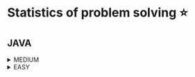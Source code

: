 # Statistics of problem solving ⭐
## JAVA
<details>
<summary>MEDIUM</summary>

|Name|Problem|Solution|Time Complexity|Space complexity
|---|---|---|---|---|
|Can You Access?|https://www.hackerrank.com/challenges/can-you-access|<a href='https://github.com/savra/HackerRank/tree/master/src/main/java/com/hvdbs/savra/hackerrank/solution/JAVA/CanYouAccess.JAVA'>Can You Access?</a>|$not specified$|$not specified$
|Cycle Detection|https://www.hackerrank.com/challenges/detect-whether-a-linked-list-contains-a-cycle|<a href='https://github.com/savra/HackerRank/tree/master/src/main/java/com/hvdbs/savra/hackerrank/solution/JAVA/CycleDetection.JAVA'>Cycle Detection</a>|$not specified$|$not specified$
|Java Regex|https://www.hackerrank.com/challenges/java-regex|<a href='https://github.com/savra/HackerRank/tree/master/src/main/java/com/hvdbs/savra/hackerrank/solution/JAVA/JavaRegex.JAVA'>Java Regex</a>|$not specified$|$not specified$
|Prime Checker|https://www.hackerrank.com/challenges/prime-checker|<a href='https://github.com/savra/HackerRank/tree/master/src/main/java/com/hvdbs/savra/hackerrank/solution/JAVA/PrimeChecker.JAVA'>Prime Checker</a>|$not specified$|$not specified$
</details>
<details>
<summary>EASY</summary>

|Name|Problem|Solution|Time Complexity|Space complexity
|---|---|---|---|---|
|Arrays - DS|https://www.hackerrank.com/challenges/arrays-ds|<a href='https://github.com/savra/HackerRank/tree/master/src/main/java/com/hvdbs/savra/hackerrank/solution/JAVA/ArraysDS.JAVA'>Arrays - DS</a>|$not specified$|$not specified$
|Compare two linked lists|https://www.hackerrank.com/challenges/compare-two-linked-lists|<a href='https://github.com/savra/HackerRank/tree/master/src/main/java/com/hvdbs/savra/hackerrank/solution/JAVA/CompareTwoLinkedLists.JAVA'>Compare two linked lists</a>|$not specified$|$not specified$
|Covariant Return Types|https://www.hackerrank.com/challenges/java-covariance|<a href='https://github.com/savra/HackerRank/tree/master/src/main/java/com/hvdbs/savra/hackerrank/solution/JAVA/CovariantReturnTypes.JAVA'>Covariant Return Types</a>|$not specified$|$not specified$
|Delete a Node|https://www.hackerrank.com/challenges/delete-a-node-from-a-linked-list|<a href='https://github.com/savra/HackerRank/tree/master/src/main/java/com/hvdbs/savra/hackerrank/solution/JAVA/DeleteANode.JAVA'>Delete a Node</a>|$not specified$|$not specified$
|Delete duplicate-value nodes from a sorted linked list|https://www.hackerrank.com/challenges/delete-duplicate-value-nodes-from-a-sorted-linked-list|<a href='https://github.com/savra/HackerRank/tree/master/src/main/java/com/hvdbs/savra/hackerrank/solution/JAVA/DeleteDuplicateValueNodesFromASortedLinkedList.JAVA'>Delete duplicate-value nodes from a sorted linked list</a>|$not specified$|$not specified$
|Find Merge Point of Two Lists|https://www.hackerrank.com/challenges/find-the-merge-point-of-two-joined-linked-lists|<a href='https://github.com/savra/HackerRank/tree/master/src/main/java/com/hvdbs/savra/hackerrank/solution/JAVA/FindMergePointOfTwoLists.JAVA'>Find Merge Point of Two Lists</a>|$not specified$|$not specified$
|Get Node Value|https://www.hackerrank.com/challenges/get-the-value-of-the-node-at-a-specific-position-from-the-tail|<a href='https://github.com/savra/HackerRank/tree/master/src/main/java/com/hvdbs/savra/hackerrank/solution/JAVA/GetNodeValue.JAVA'>Get Node Value</a>|$not specified$|$not specified$
|Insert a node at a specific position in a linked list|https://www.hackerrank.com/challenges/insert-a-node-at-a-specific-position-in-a-linked-list|<a href='https://github.com/savra/HackerRank/tree/master/src/main/java/com/hvdbs/savra/hackerrank/solution/JAVA/InsertANodeAtASpecificPositionInALinkedList.JAVA'>Insert a node at a specific position in a linked list</a>|$not specified$|$not specified$
|Insert a node at the head of a linked list|https://www.hackerrank.com/challenges/insert-a-node-at-the-head-of-a-linked-list|<a href='https://github.com/savra/HackerRank/tree/master/src/main/java/com/hvdbs/savra/hackerrank/solution/JAVA/InsertANodeAtTheHeadOfALinkedList.JAVA'>Insert a node at the head of a linked list</a>|$not specified$|$not specified$
|Insert a Node at the Tail of a Linked List|https://www.hackerrank.com/challenges/insert-a-node-at-the-tail-of-a-linked-list|<a href='https://github.com/savra/HackerRank/tree/master/src/main/java/com/hvdbs/savra/hackerrank/solution/JAVA/InsertANodeAtTheTailOfALinkedList.JAVA'>Insert a Node at the Tail of a Linked List</a>|$not specified$|$not specified$
|Inserting a Node Into a Sorted Doubly Linked List|https://www.hackerrank.com/challenges/insert-a-node-into-a-sorted-doubly-linked-list|<a href='https://github.com/savra/HackerRank/tree/master/src/main/java/com/hvdbs/savra/hackerrank/solution/JAVA/InsertingANodeIntoASortedDoublyLinkedList.JAVA'>Inserting a Node Into a Sorted Doubly Linked List</a>|$not specified$|$not specified$
|Java 1D Array|https://www.hackerrank.com/challenges/java-1d-array-introduction|<a href='https://github.com/savra/HackerRank/tree/master/src/main/java/com/hvdbs/savra/hackerrank/solution/JAVA/Java1DArray.JAVA'>Java 1D Array</a>|$not specified$|$not specified$
|Java 2D Array|https://www.hackerrank.com/challenges/java-2d-array|<a href='https://github.com/savra/HackerRank/tree/master/src/main/java/com/hvdbs/savra/hackerrank/solution/JAVA/Java2DArray.JAVA'>Java 2D Array</a>|$not specified$|$not specified$
|Java Abstract Class|https://www.hackerrank.com/challenges/java-abstract-class|<a href='https://github.com/savra/HackerRank/tree/master/src/main/java/com/hvdbs/savra/hackerrank/solution/JAVA/JavaAbstractClass.JAVA'>Java Abstract Class</a>|$not specified$|$not specified$
|Java Anagrams|https://www.hackerrank.com/challenges/java-anagrams|<a href='https://github.com/savra/HackerRank/tree/master/src/main/java/com/hvdbs/savra/hackerrank/solution/JAVA/JavaAnagrams.JAVA'>Java Anagrams</a>|$not specified$|$not specified$
|Java Arraylist|https://www.hackerrank.com/challenges/java-arraylist|<a href='https://github.com/savra/HackerRank/tree/master/src/main/java/com/hvdbs/savra/hackerrank/solution/JAVA/JavaArraylist.JAVA'>Java Arraylist</a>|$not specified$|$not specified$
|Java BigDecimal|https://www.hackerrank.com/challenges/java-bigdecimal|<a href='https://github.com/savra/HackerRank/tree/master/src/main/java/com/hvdbs/savra/hackerrank/solution/JAVA/JavaBigDecimal.JAVA'>Java BigDecimal</a>|$not specified$|$not specified$
|Java BigInteger|https://www.hackerrank.com/challenges/java-biginteger|<a href='https://github.com/savra/HackerRank/tree/master/src/main/java/com/hvdbs/savra/hackerrank/solution/JAVA/JavaBigInteger.JAVA'>Java BigInteger</a>|$not specified$|$not specified$
|Java BitSet|https://www.hackerrank.com/challenges/java-bitset|<a href='https://github.com/savra/HackerRank/tree/master/src/main/java/com/hvdbs/savra/hackerrank/solution/JAVA/JavaBitSet.JAVA'>Java BitSet</a>|$not specified$|$not specified$
|Java Comparator|https://www.hackerrank.com/challenges/java-comparator|<a href='https://github.com/savra/HackerRank/tree/master/src/main/java/com/hvdbs/savra/hackerrank/solution/JAVA/JavaComparator.JAVA'>Java Comparator</a>|$not specified$|$not specified$
|Java Currency Formatter|https://www.hackerrank.com/challenges/java-currency-formatter|<a href='https://github.com/savra/HackerRank/tree/master/src/main/java/com/hvdbs/savra/hackerrank/solution/JAVA/JavaCurrencyFormatter.JAVA'>Java Currency Formatter</a>|$not specified$|$not specified$
|Java Datatypes|https://www.hackerrank.com/challenges/java-datatypes|<a href='https://github.com/savra/HackerRank/tree/master/src/main/java/com/hvdbs/savra/hackerrank/solution/JAVA/JavaDatatypes.JAVA'>Java Datatypes</a>|$not specified$|$not specified$
|Java Date and Time|https://www.hackerrank.com/challenges/java-date-and-time|<a href='https://github.com/savra/HackerRank/tree/master/src/main/java/com/hvdbs/savra/hackerrank/solution/JAVA/JavaDateAndTime.JAVA'>Java Date and Time</a>|$not specified$|$not specified$
|Java End-of-file|https://www.hackerrank.com/challenges/java-end-of-file|<a href='https://github.com/savra/HackerRank/tree/master/src/main/java/com/hvdbs/savra/hackerrank/solution/JAVA/JavaEndOfFile.JAVA'>Java End-of-file</a>|$not specified$|$not specified$
|Java Exception Handling|https://www.hackerrank.com/challenges/java-exception-handling|<a href='https://github.com/savra/HackerRank/tree/master/src/main/java/com/hvdbs/savra/hackerrank/solution/JAVA/JavaExceptionHandling.JAVA'>Java Exception Handling</a>|$not specified$|$not specified$
|Java Exception Handling (Try-catch)|https://www.hackerrank.com/challenges/java-exception-handling-try-catch|<a href='https://github.com/savra/HackerRank/tree/master/src/main/java/com/hvdbs/savra/hackerrank/solution/JAVA/JavaExceptionHandlingTryCatch.JAVA'>Java Exception Handling (Try-catch)</a>|$not specified$|$not specified$
|Java Factory Pattern|https://www.hackerrank.com/challenges/java-factory|<a href='https://github.com/savra/HackerRank/tree/master/src/main/java/com/hvdbs/savra/hackerrank/solution/JAVA/JavaFactoryPattern.JAVA'>Java Factory Pattern</a>|$not specified$|$not specified$
|Java Generics|https://www.hackerrank.com/challenges/java-generics|<a href='https://github.com/savra/HackerRank/tree/master/src/main/java/com/hvdbs/savra/hackerrank/solution/JAVA/JavaGenerics.JAVA'>Java Generics</a>|$not specified$|$not specified$
|Java Hashset|https://www.hackerrank.com/challenges/java-hashset|<a href='https://github.com/savra/HackerRank/tree/master/src/main/java/com/hvdbs/savra/hackerrank/solution/JAVA/JavaHashset.JAVA'>Java Hashset</a>|$not specified$|$not specified$
|Java If-Else|https://www.hackerrank.com/challenges/java-if-else|<a href='https://github.com/savra/HackerRank/tree/master/src/main/java/com/hvdbs/savra/hackerrank/solution/JAVA/JavaIfElse.JAVA'>Java If-Else</a>|$not specified$|$not specified$
|Java Inheritance I|https://www.hackerrank.com/challenges/java-inheritance-1|<a href='https://github.com/savra/HackerRank/tree/master/src/main/java/com/hvdbs/savra/hackerrank/solution/JAVA/JavaInheritanceI.JAVA'>Java Inheritance I</a>|$not specified$|$not specified$
|Java Inheritance II|https://www.hackerrank.com/challenges/java-inheritance-2|<a href='https://github.com/savra/HackerRank/tree/master/src/main/java/com/hvdbs/savra/hackerrank/solution/JAVA/JavaInheritanceII.JAVA'>Java Inheritance II</a>|$not specified$|$not specified$
|Java Instanceof keyword|https://www.hackerrank.com/challenges/java-instanceof-keyword|<a href='https://github.com/savra/HackerRank/tree/master/src/main/java/com/hvdbs/savra/hackerrank/solution/JAVA/JavaInstanceofKeyword.JAVA'>Java Instanceof keyword</a>|$not specified$|$not specified$
|Java Interface|https://www.hackerrank.com/challenges/java-interface|<a href='https://github.com/savra/HackerRank/tree/master/src/main/java/com/hvdbs/savra/hackerrank/solution/JAVA/JavaInterface.JAVA'>Java Interface</a>|$not specified$|$not specified$
|Java Int to String|https://www.hackerrank.com/challenges/java-int-to-string|<a href='https://github.com/savra/HackerRank/tree/master/src/main/java/com/hvdbs/savra/hackerrank/solution/JAVA/JavaIntToString.JAVA'>Java Int to String</a>|$not specified$|$not specified$
|Java Iterator|https://www.hackerrank.com/challenges/java-iterator|<a href='https://github.com/savra/HackerRank/tree/master/src/main/java/com/hvdbs/savra/hackerrank/solution/JAVA/JavaIterator.JAVA'>Java Iterator</a>|$not specified$|$not specified$
|Java List|https://www.hackerrank.com/challenges/java-list|<a href='https://github.com/savra/HackerRank/tree/master/src/main/java/com/hvdbs/savra/hackerrank/solution/JAVA/JavaList.JAVA'>Java List</a>|$not specified$|$not specified$
|Java Loops I|https://www.hackerrank.com/challenges/java-loops-i|<a href='https://github.com/savra/HackerRank/tree/master/src/main/java/com/hvdbs/savra/hackerrank/solution/JAVA/JavaLoopsI.JAVA'>Java Loops I</a>|$not specified$|$not specified$
|Java Loops II|https://www.hackerrank.com/challenges/java-loops|<a href='https://github.com/savra/HackerRank/tree/master/src/main/java/com/hvdbs/savra/hackerrank/solution/JAVA/JavaLoopsII.JAVA'>Java Loops II</a>|$not specified$|$not specified$
|Java Map|https://www.hackerrank.com/challenges/phone-book|<a href='https://github.com/savra/HackerRank/tree/master/src/main/java/com/hvdbs/savra/hackerrank/solution/JAVA/JavaMap.JAVA'>Java Map</a>|$not specified$|$not specified$
|Java Method Overriding|https://www.hackerrank.com/challenges/java-method-overriding|<a href='https://github.com/savra/HackerRank/tree/master/src/main/java/com/hvdbs/savra/hackerrank/solution/JAVA/JavaMethodOverriding.JAVA'>Java Method Overriding</a>|$not specified$|$not specified$
|Java Method Overriding 2 (Super Keyword)|https://www.hackerrank.com/challenges/java-method-overriding-2-super-keyword|<a href='https://github.com/savra/HackerRank/tree/master/src/main/java/com/hvdbs/savra/hackerrank/solution/JAVA/JavaMethodOverriding2SuperKeyword.JAVA'>Java Method Overriding 2 (Super Keyword)</a>|$not specified$|$not specified$
|Java Output Formatting|https://www.hackerrank.com/challenges/java-output-formatting|<a href='https://github.com/savra/HackerRank/tree/master/src/main/java/com/hvdbs/savra/hackerrank/solution/JAVA/JavaOutputFormatting.JAVA'>Java Output Formatting</a>|$not specified$|$not specified$
|Java Primality Test|https://www.hackerrank.com/challenges/java-primality-test|<a href='https://github.com/savra/HackerRank/tree/master/src/main/java/com/hvdbs/savra/hackerrank/solution/JAVA/JavaPrimalityTest.JAVA'>Java Primality Test</a>|$not specified$|$not specified$
|Java Reflection - Attributes|https://www.hackerrank.com/challenges/java-reflection-attributes|<a href='https://github.com/savra/HackerRank/tree/master/src/main/java/com/hvdbs/savra/hackerrank/solution/JAVA/JavaReflectionAttributes.JAVA'>Java Reflection - Attributes</a>|$not specified$|$not specified$
|Java Regex 2 - Duplicate Words|https://www.hackerrank.com/challenges/duplicate-word|<a href='https://github.com/savra/HackerRank/tree/master/src/main/java/com/hvdbs/savra/hackerrank/solution/JAVA/JavaRegex2DuplicateWords.JAVA'>Java Regex 2 - Duplicate Words</a>|$not specified$|$not specified$
|Java Singleton Pattern|https://www.hackerrank.com/challenges/java-singleton|<a href='https://github.com/savra/HackerRank/tree/master/src/main/java/com/hvdbs/savra/hackerrank/solution/JAVA/JavaSingletonPattern.JAVA'>Java Singleton Pattern</a>|$not specified$|$not specified$
|Java Sort|https://www.hackerrank.com/challenges/java-sort|<a href='https://github.com/savra/HackerRank/tree/master/src/main/java/com/hvdbs/savra/hackerrank/solution/JAVA/JavaSort.JAVA'>Java Sort</a>|$not specified$|$not specified$
|Java Stack|https://www.hackerrank.com/challenges/java-stack|<a href='https://github.com/savra/HackerRank/tree/master/src/main/java/com/hvdbs/savra/hackerrank/solution/JAVA/JavaStack.JAVA'>Java Stack</a>|$not specified$|$not specified$
|Java Static Initializer Block|https://www.hackerrank.com/challenges/java-static-initializer-block|<a href='https://github.com/savra/HackerRank/tree/master/src/main/java/com/hvdbs/savra/hackerrank/solution/JAVA/JavaStaticInitializerBlock.JAVA'>Java Static Initializer Block</a>|$not specified$|$not specified$
|Java Stdin and Stdout I|https://www.hackerrank.com/challenges/java-stdin-and-stdout-1|<a href='https://github.com/savra/HackerRank/tree/master/src/main/java/com/hvdbs/savra/hackerrank/solution/JAVA/JavaStdinAndStdoutI.JAVA'>Java Stdin and Stdout I</a>|$not specified$|$not specified$
|Java Stdin and Stdout II|https://www.hackerrank.com/challenges/java-stdin-stdout|<a href='https://github.com/savra/HackerRank/tree/master/src/main/java/com/hvdbs/savra/hackerrank/solution/JAVA/JavaStdinAndStdoutII.JAVA'>Java Stdin and Stdout II</a>|$not specified$|$not specified$
|Java String Reverse|https://www.hackerrank.com/challenges/java-string-reverse|<a href='https://github.com/savra/HackerRank/tree/master/src/main/java/com/hvdbs/savra/hackerrank/solution/JAVA/JavaStringReverse.JAVA'>Java String Reverse</a>|$not specified$|$not specified$
|Java Strings Introduction|https://www.hackerrank.com/challenges/java-strings-introduction|<a href='https://github.com/savra/HackerRank/tree/master/src/main/java/com/hvdbs/savra/hackerrank/solution/JAVA/JavaStringsIntroduction.JAVA'>Java Strings Introduction</a>|$not specified$|$not specified$
|Java String Tokens|https://www.hackerrank.com/challenges/java-string-tokens|<a href='https://github.com/savra/HackerRank/tree/master/src/main/java/com/hvdbs/savra/hackerrank/solution/JAVA/JavaStringTokens.JAVA'>Java String Tokens</a>|$not specified$|$not specified$
|Java Subarray|https://www.hackerrank.com/challenges/java-negative-subarray|<a href='https://github.com/savra/HackerRank/tree/master/src/main/java/com/hvdbs/savra/hackerrank/solution/JAVA/JavaSubarray.JAVA'>Java Subarray</a>|$not specified$|$not specified$
|Java Substring|https://www.hackerrank.com/challenges/java-substring|<a href='https://github.com/savra/HackerRank/tree/master/src/main/java/com/hvdbs/savra/hackerrank/solution/JAVA/JavaSubstring.JAVA'>Java Substring</a>|$not specified$|$not specified$
|Java Substring Comparisons|https://www.hackerrank.com/challenges/java-string-compare|<a href='https://github.com/savra/HackerRank/tree/master/src/main/java/com/hvdbs/savra/hackerrank/solution/JAVA/JavaSubstringComparisons.JAVA'>Java Substring Comparisons</a>|$not specified$|$not specified$
|Java Varargs - Simple Addition|https://www.hackerrank.com/challenges/simple-addition-varargs|<a href='https://github.com/savra/HackerRank/tree/master/src/main/java/com/hvdbs/savra/hackerrank/solution/JAVA/JavaVarargsSimpleAddition.JAVA'>Java Varargs - Simple Addition</a>|$not specified$|$not specified$
|Jesse and Cookies|https://www.hackerrank.com/challenges/jesse-and-cookies|<a href='https://github.com/savra/HackerRank/tree/master/src/main/java/com/hvdbs/savra/hackerrank/solution/JAVA/JesseAndCookies.JAVA'>Jesse and Cookies</a>|$not specified$|$not specified$
|Maximum Element|https://www.hackerrank.com/challenges/maximum-element|<a href='https://github.com/savra/HackerRank/tree/master/src/main/java/com/hvdbs/savra/hackerrank/solution/JAVA/MaximumElement.JAVA'>Maximum Element</a>|$not specified$|$not specified$
|Merge two sorted linked lists|https://www.hackerrank.com/challenges/merge-two-sorted-linked-lists|<a href='https://github.com/savra/HackerRank/tree/master/src/main/java/com/hvdbs/savra/hackerrank/solution/JAVA/MergeTwoSortedLinkedLists.JAVA'>Merge two sorted linked lists</a>|$not specified$|$not specified$
|Pattern Syntax Checker|https://www.hackerrank.com/challenges/pattern-syntax-checker|<a href='https://github.com/savra/HackerRank/tree/master/src/main/java/com/hvdbs/savra/hackerrank/solution/JAVA/PatternSyntaxChecker.JAVA'>Pattern Syntax Checker</a>|$not specified$|$not specified$
|Print in Reverse|https://www.hackerrank.com/challenges/print-the-elements-of-a-linked-list-in-reverse|<a href='https://github.com/savra/HackerRank/tree/master/src/main/java/com/hvdbs/savra/hackerrank/solution/JAVA/PrintInReverse.JAVA'>Print in Reverse</a>|$not specified$|$not specified$
|Print the Elements of a Linked List|https://www.hackerrank.com/challenges/print-the-elements-of-a-linked-list|<a href='https://github.com/savra/HackerRank/tree/master/src/main/java/com/hvdbs/savra/hackerrank/solution/JAVA/PrintTheElementsOfALinkedList.JAVA'>Print the Elements of a Linked List</a>|$not specified$|$not specified$
|QHEAP1|https://www.hackerrank.com/challenges/qheap1|<a href='https://github.com/savra/HackerRank/tree/master/src/main/java/com/hvdbs/savra/hackerrank/solution/JAVA/QHeap1.JAVA'>QHEAP1</a>|$not specified$|$not specified$
|Reverse a doubly linked list|https://www.hackerrank.com/challenges/reverse-a-doubly-linked-list|<a href='https://github.com/savra/HackerRank/tree/master/src/main/java/com/hvdbs/savra/hackerrank/solution/JAVA/ReverseADoublyLinkedList.JAVA'>Reverse a doubly linked list</a>|$not specified$|$not specified$
|Reverse a linked list|https://www.hackerrank.com/challenges/reverse-a-linked-list|<a href='https://github.com/savra/HackerRank/tree/master/src/main/java/com/hvdbs/savra/hackerrank/solution/JAVA/ReverseALinkedList.JAVA'>Reverse a linked list</a>|$not specified$|$not specified$
|Solve Me First|https://www.hackerrank.com/challenges/solve-me-first|<a href='https://github.com/savra/HackerRank/tree/master/src/main/java/com/hvdbs/savra/hackerrank/solution/JAVA/SolveMeFirst.JAVA'>Solve Me First</a>|$not specified$|$not specified$
|Tree: Height of a Binary Tree|https://www.hackerrank.com/challenges/tree-height-of-a-binary-tree|<a href='https://github.com/savra/HackerRank/tree/master/src/main/java/com/hvdbs/savra/hackerrank/solution/JAVA/TreeHeightOfABinaryTree.JAVA'>Tree: Height of a Binary Tree</a>|$not specified$|$not specified$
|Tree: Inorder Traversal|https://www.hackerrank.com/challenges/tree-inorder-traversal|<a href='https://github.com/savra/HackerRank/tree/master/src/main/java/com/hvdbs/savra/hackerrank/solution/JAVA/TreeInorderTraversal.JAVA'>Tree: Inorder Traversal</a>|$not specified$|$not specified$
|Tree: Postorder Traversal|https://www.hackerrank.com/challenges/tree-postorder-traversal|<a href='https://github.com/savra/HackerRank/tree/master/src/main/java/com/hvdbs/savra/hackerrank/solution/JAVA/TreePostorderTraversal.JAVA'>Tree: Postorder Traversal</a>|$not specified$|$not specified$
|Tree: Preorder Traversal|https://www.hackerrank.com/challenges/tree-preorder-traversal|<a href='https://github.com/savra/HackerRank/tree/master/src/main/java/com/hvdbs/savra/hackerrank/solution/JAVA/TreePreorderTraversal.JAVA'>Tree: Preorder Traversal</a>|$not specified$|$not specified$
|2D Array - DS|https://www.hackerrank.com/challenges/2d-array|<a href='https://github.com/savra/HackerRank/tree/master/src/main/java/com/hvdbs/savra/hackerrank/solution/JAVA/TwoDArrayDS.JAVA'>2D Array - DS</a>|$not specified$|$not specified$
|Valid Username Regular Expression|https://www.hackerrank.com/challenges/valid-username-checker|<a href='https://github.com/savra/HackerRank/tree/master/src/main/java/com/hvdbs/savra/hackerrank/solution/JAVA/ValidUsernameRegularExpression.JAVA'>Valid Username Regular Expression</a>|$not specified$|$not specified$
|Welcome to Java!|https://www.hackerrank.com/challenges/welcome-to-java|<a href='https://github.com/savra/HackerRank/tree/master/src/main/java/com/hvdbs/savra/hackerrank/solution/JAVA/WelcomeToJava.JAVA'>Welcome to Java!</a>|$not specified$|$not specified$
</details>
